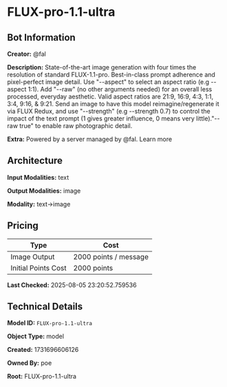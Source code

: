 # FLUX-pro-1.1-ultra

## Bot Information

**Creator:** @fal

**Description:** State-of-the-art image generation with four times the resolution of standard FLUX-1.1-pro. Best-in-class prompt adherence and pixel-perfect image detail. Use "--aspect" to select an aspect ratio (e.g --aspect 1:1). Add "--raw" (no other arguments needed) for an overall less processed, everyday aesthetic. Valid aspect ratios are 21:9, 16:9, 4:3, 1:1, 3:4, 9:16, & 9:21. Send  an image to have this model reimagine/regenerate it via FLUX Redux, and use "--strength" (e.g --strength 0.7) to control the impact of the text prompt (1 gives greater influence, 0 means very little)."--raw true" to enable raw photographic detail.

**Extra:** Powered by a server managed by @fal. Learn more


## Architecture

**Input Modalities:** text

**Output Modalities:** image

**Modality:** text->image


## Pricing

| Type | Cost |
|------|------|
| Image Output | 2000 points / message |
| Initial Points Cost | 2000 points |

**Last Checked:** 2025-08-05 23:20:52.759536


## Technical Details

**Model ID:** `FLUX-pro-1.1-ultra`

**Object Type:** model

**Created:** 1731696606126

**Owned By:** poe

**Root:** FLUX-pro-1.1-ultra

